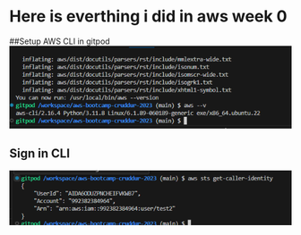 # Here is everthing i did in aws week 0 
##Setup AWS CLI in gitpod 
![Setting AWS CLI](setting-CLI.png)
## Sign in CLI
![Sign in CLI](sign-in.png)
